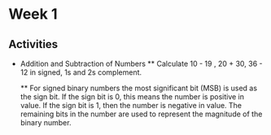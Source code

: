 # Week 1

## Activities

* Addition and Subtraction of Numbers
  ** Calculate 10 - 19 , 20 + 30, 36 - 12 in signed, 1s and 2s complement.

  ** For signed binary numbers the most significant bit (MSB) is used as the sign bit. If the sign bit is 0, this means the number is positive in value. If the sign bit is 1, then the number is negative in value. The remaining bits in the number are used to represent the magnitude of the binary number.

 

